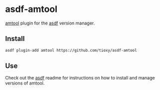 # asdf-amtool

[amtool](https://github.com/prometheus/alertmanager/tree/main/cmd/amtool) plugin for the [asdf](https://github.com/asdf-vm/asdf) version manager.

## Install

```bash
asdf plugin-add amtool https://github.com/tioxy/asdf-amtool
```

## Use

Check out the [asdf](https://github.com/asdf-vm/asdf) readme for instructions on how to install and manage versions of amtool.
